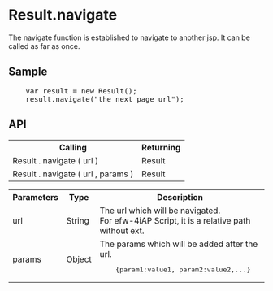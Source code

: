 <H1>Result.navigate</H1>

The navigate function is established to navigate to another jsp.
It can be called as far as once.

<h2>Sample</h2>
<pre>
	var result = new Result();
	result.navigate("the next page url");
</pre>

<h2>API</h2>

<table>
<tr><th>Calling</th><th>Returning</th></tr>
<tr><td>Result . navigate ( url )</td><td>Result</td></tr>
<tr><td>Result . navigate ( url , params )</td><td>Result</td></tr>
</table>

<table>
<tr><th>Parameters</th><th>Type</th><th>Description</th></tr>
<tr><td>url</td><td>String</td><td>The url which will be navigated.<br>
For efw-4iAP Script, it is a relative path without ext.
</td></tr>
<tr><td>params</td><td>Object</td><td>The params which will be added after the url.
<pre>
	{param1:value1, param2:value2,...}
</pre>
</td></tr>

</table>

